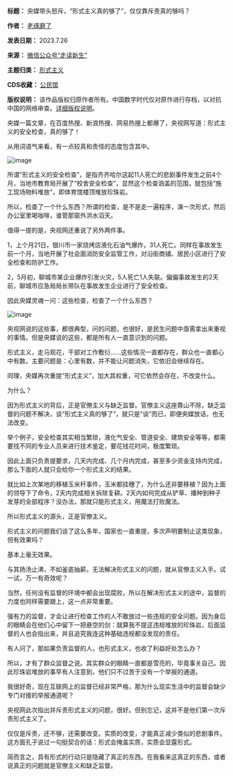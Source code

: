 

**标题：** 央媒带头怒斥，“形式主义真的够了”，仅仅靠斥责真的够吗？  

**作者：** [老琢磨了](https://chinadigitaltimes.net/space/走读新生)  

**发表日期：** 2023.7.26  

**来源：** [微信公众号“走读新生”](https://web.archive.org/web/https://mp.weixin.qq.com/s/qBbso0iltUn5vAfmtnKhDQ)  

**主题归类：** [形式主义](https://chinadigitaltimes.net/space/形式主义)  

**CDS收藏：** [公民馆](https://chinadigitaltimes.net/space/%E5%85%AC%E6%B0%91%E9%A6%86)  

**版权说明：** 该作品版权归原作者所有。中国数字时代仅对原作进行存档，以对抗中国的网络审查。[详细版权说明](https://chinadigitaltimes.net/chinese/copyright)。


央媒一篇文章，在百度热搜、新浪热搜、网易热搜上都爆了，央视网写道：形式主义的安全检查，真的够了！


从用词语气来看，有一点较真和责怪的态度包含其中。


![image](https://chinadigitaltimes.net/chinese/files/2023/07/post-698620-64c1951ff0004.png)


所谓“形式主义的安全检查”，是指齐齐哈尔这起11人死亡的悲剧事件发生之前4个月，当地市教育局开展了“校舍安全检查”，显然这个检查涵盖的范围，就包括“施工现场物料堆放”，即体育馆楼顶堆放珍珠岩。


所以，检查了一个什么东西？所谓的检查，是不是走一遍程序，演一次形式，然后办公室里喝咖啡，谁管那窗外洪水滔天。


值得一提的是，央视网还重说了另外两件事。


1，上个月21日，银川市一家烧烤店液化石油气爆炸，31人死亡。同样在事故发生前一个月，当地开展了社会面消防安全监管工作，对沿街商铺、居民小区进行了安全检查和防护工作。


2，5月初，聊城市某企业爆炸引发火灾，5人死亡1人失联。偏偏事故发生的2天前，聊城市应急局局长带队在事故发生企业进行了安全检查。


因此央媒灵魂一问：这些检查，检查了一个什么东西？


![image](https://chinadigitaltimes.net/chinese/files/2023/07/post-698620-64c195200424a.png)


央视网说的这些事，都很典型，问的问题，也很好，是民生问题中亟需拿出来重视的事情。但是央媒说的这些，都是所有人一直意识到的问题。


形式主义，走马观花，干部对工作敷衍……这些情况一直都存在，群众也一直都心中有数。主要问题是：心里有数，并不能让问题消失，它依旧会继续存在。


同理，央媒再次重提“形式主义”，加大其权重，可它依然会存在，不改变什么。


为什么？


因为形式主义的背后，正是官僚主义与缺乏监督。官僚主义这座靠山不除，缺乏监督的问题不解决，谈“形式主义真的够了”，就只是“谈”而已，即便央媒放话，也无法改变。


举个例子，安全检查其实相当繁琐，液化气安全、管道安全、建筑安全等等，都需要找不同的专业人员来进行技术鉴定，要花钱花时间，极度繁琐。


因此上面只负责提要求，几天内完成、几个月内完成，甚至多少资金支持内完成，那么下面的人就只会给你一个形式主义的结果。


就比如上次某地的移植玉米杆事件，玉米都挂穗了，为什么还非要移植？因为上面的领导下了命令，2天内完成相关拆除复耕。2天内如何完成从铲草、播种到种子发芽的全部程序？没办法，那就只能形式主义，用魔法打败魔法。


所以形式主义的源头，正是官僚主义。


形式主义的问题我们谈了这么多年，国家也一直重提，多次声明要制止这类现象，但有效果吗？


基本上毫无效果。


与其扬汤止沸，不如釜底抽薪。无法解决形式主义的问题，就从官僚主义入手。试一试，万一有奇效呢？


当然，任何没有监督的环境中都会出现腐败，所以在解决形式主义的途中，监督的力度也同样需要跟上，这一点非常重要。


强有力的监督，才会让进行检查工作的人不敢放过一些违规的安全问题。因为身后的眼睛会在他们心中留下一把悬空的剑：就算我不提这违规堆放的珍珠岩，后面监督的人也会指出来，并且追究我连这种基础违规都没发现的责任。


有人问了，那如果负责监督的人，也形式主义，也收了利益好处怎么办？


所以，才有了群众监督之说。其实群众的眼睛一直都是雪亮的，毕竟事关自己。因此珍珠岩堆放的事早有人注意到，他们只不过苦于没有一个举报的通道。


我很好奇，现在互联网上的监督已经非常严格，那为什么现实生活中的监督会缺少专门对接的举报通道呢？


央视网此次指出并斥责形式主义的问题，很好。但别忘记，这并不是他们第一次斥责形式主义了。


仅仅是斥责，还不够，还需要改变。实质的改变，才能真正减少类似的悲剧事件。这方面孔子说过一句挺契合的话：形式会掩盖实质，实质会显露形式。


简而言之，具有形式的行动只是隐藏了真正的东西。在我看来这真正的东西，或者说真正的问题就是官僚主义和缺乏监督。

